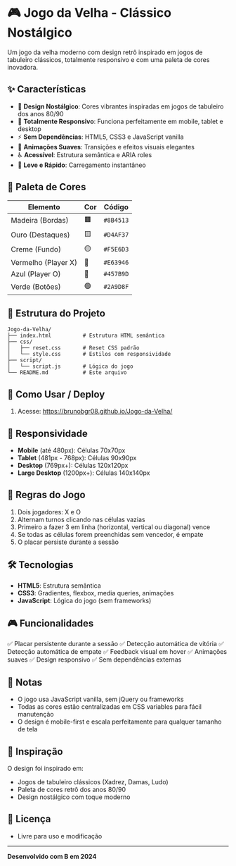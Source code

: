 # 🎮 Jogo da Velha - Clássico Nostálgico

Um jogo da velha moderno com design retrô inspirado em jogos de tabuleiro clássicos, totalmente responsivo e com uma paleta de cores inovadora.

## ✨ Características

- 🎨 **Design Nostálgico**: Cores vibrantes inspiradas em jogos de tabuleiro dos anos 80/90
- 📱 **Totalmente Responsivo**: Funciona perfeitamente em mobile, tablet e desktop
- ⚡ **Sem Dependências**: HTML5, CSS3 e JavaScript vanilla
- 🎯 **Animações Suaves**: Transições e efeitos visuais elegantes
- ♿ **Acessível**: Estrutura semântica e ARIA roles
- 🚀 **Leve e Rápido**: Carregamento instantâneo

## 🎨 Paleta de Cores

| Elemento            | Cor | Código    |
| ------------------- | --- | --------- |
| Madeira (Bordas)    | 🟫  | `#8B4513` |
| Ouro (Destaques)    | 🟨  | `#D4AF37` |
| Creme (Fundo)       | 🟡  | `#F5E6D3` |
| Vermelho (Player X) | 🔴  | `#E63946` |
| Azul (Player O)     | 🔵  | `#457B9D` |
| Verde (Botões)      | 🟢  | `#2A9D8F` |

## 📁 Estrutura do Projeto

```text
Jogo-da-Velha/
├── index.html          # Estrutura HTML semântica
├── css/
│   ├── reset.css       # Reset CSS padrão
│   └── style.css       # Estilos com responsividade
├── script/
│   └── script.js       # Lógica do jogo
└── README.md           # Este arquivo
```

## 🚀 Como Usar / Deploy

1. Acesse: https://brunobgr08.github.io/Jogo-da-Velha/

## 📱 Responsividade

- **Mobile** (até 480px): Células 70x70px
- **Tablet** (481px - 768px): Células 90x90px
- **Desktop** (769px+): Células 120x120px
- **Large Desktop** (1200px+): Células 140x140px

## 🎯 Regras do Jogo

1. Dois jogadores: X e O
2. Alternam turnos clicando nas células vazias
3. Primeiro a fazer 3 em linha (horizontal, vertical ou diagonal) vence
4. Se todas as células forem preenchidas sem vencedor, é empate
5. O placar persiste durante a sessão

## 🛠️ Tecnologias

- **HTML5**: Estrutura semântica
- **CSS3**: Gradientes, flexbox, media queries, animações
- **JavaScript**: Lógica do jogo (sem frameworks)

## 🎮 Funcionalidades

✅ Placar persistente durante a sessão
✅ Detecção automática de vitória
✅ Detecção automática de empate
✅ Feedback visual em hover
✅ Animações suaves
✅ Design responsivo
✅ Sem dependências externas

## 📝 Notas

- O jogo usa JavaScript vanilla, sem jQuery ou frameworks
- Todas as cores estão centralizadas em CSS variables para fácil manutenção
- O design é mobile-first e escala perfeitamente para qualquer tamanho de tela

## 🎨 Inspiração

O design foi inspirado em:

- Jogos de tabuleiro clássicos (Xadrez, Damas, Ludo)
- Paleta de cores retrô dos anos 80/90
- Design nostálgico com toque moderno

## 📄 Licença

- Livre para uso e modificação

---

**Desenvolvido com B em 2024**
